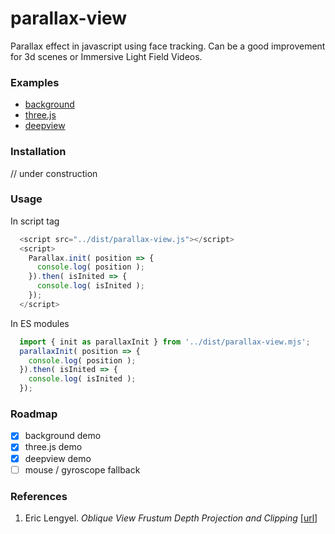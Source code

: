 # parallax-view

Parallax effect in javascript using face tracking. Can be a good improvement for 3d scenes or Immersive Light Field Videos.

### Examples
* [background](https://munrocket.github.io/parallax-view/examples/background.html)
* [three.js](https://munrocket.github.io/parallax-view/examples/threejs.html)
* [deepview](https://munrocket.github.io/parallax-view/examples/deepview.html)

### Installation
// under construction

### Usage
In script tag
```js
  <script src="../dist/parallax-view.js"></script>
  <script>
    Parallax.init( position => {
      console.log( position );
    }).then( isInited => {
      console.log( isInited );
    });
  </script>
```
In ES modules
```js
  import { init as parallaxInit } from '../dist/parallax-view.mjs';
  parallaxInit( position => {
    console.log( position );
  }).then( isInited => {
    console.log( isInited );
  });
```

### Roadmap

- [x] background demo
- [x] three.js demo
- [x] deepview demo
- [ ] mouse / gyroscope fallback

### References

1. Eric Lengyel. *Oblique View Frustum Depth Projection and Clipping* [[url](https://www.semanticscholar.org/paper/Oblique-View-Frustum-Depth-Projection-and-Clipping-Lengyel/d4a4128a62e3ed060776b90a7e67c095e441b32d)]

